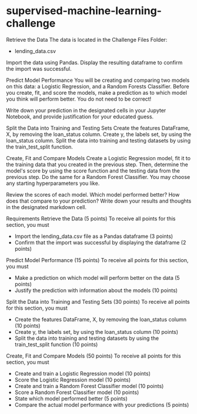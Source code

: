 # supervised-machine-learning-challenge

Retrieve the Data
The data is located in the Challenge Files Folder:
- lending_data.csv

Import the data using Pandas. Display the resulting dataframe to confirm the import was successful.

Predict Model Performance
You will be creating and comparing two models on this data: a Logistic Regression, and a Random Forests Classifier. Before you create, fit, and score the models, make a prediction as to which model you think will perform better. You do not need to be correct!

Write down your prediction in the designated cells in your Jupyter Notebook, and provide justification for your educated guess.

Split the Data into Training and Testing Sets
Create the features DataFrame, X, by removing the loan_status column. Create y, the labels set, by using the loan_status column. Split the data into training and testing datasets by using the train_test_split function.

Create, Fit and Compare Models
Create a Logistic Regression model, fit it to the training data that you created in the previous step. Then, determine the model's score by using the score function and the testing data from the previous step. Do the same for a Random Forest Classifier. You may choose any starting hyperparameters you like.

Review the scores of each model. Which model performed better? How does that compare to your prediction? Write down your results and thoughts in the designated markdown cell.

Requirements
Retrieve the Data (5 points)
To receive all points for this section, you must
- Import the lending_data.csv file as a Pandas dataframe (3 points)
- Confirm that the import was successful by displaying the dataframe (2 points)

Predict Model Performance (15 points)
To receive all points for this section, you must
- Make a prediction on which model will perform better on the data (5 points)
- Justify the prediction with information about the models (10 points)

Split the Data into Training and Testing Sets (30 points)
To receive all points for this section, you must
- Create the features DataFrame, X, by removing the loan_status column (10 points)
- Create y, the labels set, by using the loan_status column (10 points)
- Split the data into training and testing datasets by using the train_test_split function (10 points)

Create, Fit and Compare Models (50 points)
To receive all points for this section, you must
- Create and train a Logistic Regression model (10 points)
- Score the Logistic Regression model (10 points)
- Create and train a Random Forest Classifier model (10 points)
- Score a Random Forest Classifier model (10 points)
- State which model performed better (5 points)
- Compare the actual model performance with your predictions (5 points)
